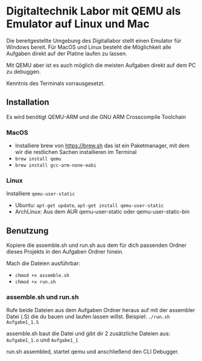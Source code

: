 # Digitaltechnik Labor mit QEMU als Emulator auf Linux und Mac

Die bereitgestellte Umgebung des Digitallabor stellt einen Emulator für Windows bereit. Für MacOS und Linux besteht die Möglichkeit alle Aufgaben direkt auf der Platine laufen zu lassen.

Mit QEMU aber ist es auch möglich die meisten Aufgaben direkt auf dem PC zu debuggen.

Kenntnis des Terminals vorrausgesetzt.

## Installation

Es wird benötigt QEMU-ARM und die GNU ARM Crosscompile Toolchain

### MacOS

- Installiere brew von https://brew.sh das ist ein Paketmanager, mit dem wir die restlichen Sachen installieren im Terminal
- `brew install qemu`
- `brew install gcc-arm-none-eabi`

### Linux

Installiere `qemu-user-static`
- Ubuntu: `apt-get update`, `apt-get install qemu-user-static`
- ArchLinux: Aus dem AUR qemu-user-static oder qemu-user-static-bin

## Benutzung

Kopiere die assemble.sh und run.sh aus dem für dich passenden Ordner dieses Projekts in den Aufgaben Ordner hinein.

Mach die Dateien ausführbar:
- `chmod +x assemble.sh`
- `chmod +x run.sh`

### assemble.sh und run.sh

Rufe beide Dateien aus dem Aufgaben Ordner heraus auf mit der assembler Datei (.S)  die du bauen und laufen lassen willst.
Beispiel: `./run.sh Aufgabe1_1.S`

assemble.sh baut die Datei und gibt dir 2 zusätzliche Dateien aus: `Aufgabe1_1.o` und `Aufgabe1_1`

run.sh assembled, startet qemu und anschließend den CLI Debugger.
